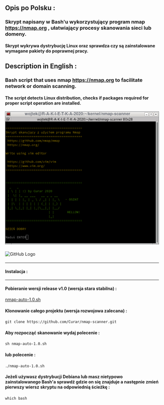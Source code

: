 ## Opis po Polsku :
### Skrypt napisany w Bash'u wykorzystujący program nmap https://nmap.org , ułatwiający procesy skanowania sieci lub domeny.
#### Skrypt wykrywa dystrybucję Linux oraz sprawdza czy są zainstalowane wymagane pakiety do poprawnej pracy.
####
####
## Description in English :
### Bash script that uses nmap https://nmap.org to facilitate network or domain scanning.
####
#### The script detects Linux distribution, checks if packages required for proper script operation are installed.
####
![GitHub Logo](/image/nmap-auto-1.0.sh.png)
####
![GitHub Logo](/image/nmap-auto-1.0-2.sh.png)
####
***
#### Instalacja :
***
#### Pobieranie wersji release v1.0 (wersja stara stabilna) :
[nmap-auto-1.0.sh](https://github.com/Curar/nmap-scanner/releases/download/c03f4b8/nmap-auto-1.0.sh)
#### Klonowanie całego projektu (wersja rozwojowa zalecana) :
`git clone https://github.com/Curar/nmap-scanner.git`
#### Aby rozpocząć skanowanie wydaj polecenie :
`sh nmap-auto-1.0.sh`
#### lub polecenie :
`./nmap-auto-1.0.sh`
#### Jeżeli używasz dystrybucji Debiana lub masz nietypowo zainstalowanego Bash'a sprawdź gdzie on się znajduje a następnie zmień pierwszy wiersz skryptu na odpowiednią ścieżkę :
`which bash`
